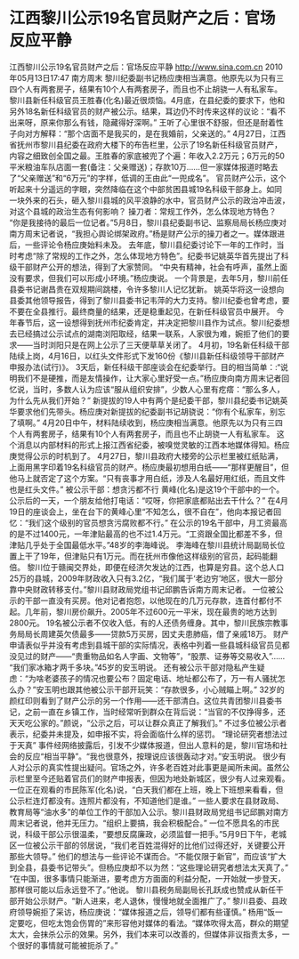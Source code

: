 # 江西黎川公示19名官员财产之后：官场反应平静

江西黎川公示19名官员财产之后：官场反应平静
http://www.sina.com.cn  2010年05月13日17:47  南方周末
黎川纪委副书记杨应庚相当满意。他原先以为只有三四个人有两套房子，结果有10个人有两套房子，而且也不止胡骁一人有私家车。
黎川县新任科级官员王胜春(化名)最近很烦恼。4月底，在县纪委的要求下，他和另外18名新任科级官员的财产被公示。结果，耳边仍不时传来这样的议论：“看不出来呀，原来你那么有钱，隐藏得好深啊。”
王听了心里很不舒服，但还是耐着性子向对方解释：“那个店面不是我买的，是在我婚前，父亲送的。”
4月27日，江西省抚州市黎川县纪委在政府大楼下的布告栏里，公示了19名新任科级官员财产，内容之细致创全国之最。王胜春的家底被兜了个遍：年收入2.2万元；6万元的50平米粮油车队店面一套(备注：父亲赠送)；存款10万……但一家媒体报道时略去了“父亲赠送”和“6万元”的字样，低调的王由此“一兜成名”。
官员财产公示，这个听起来十分遥远的字眼，突然降临在这个中部贫困县城19名科级干部身上。如同一块外来的石头，砸入黎川县城的风平浪静的水中，官员财产公示的政治冲击波，对这个县城的政治生态有何影响？
操刀者：常规工作外，怎么体现地方特色？
“你是我接待的最后一位记者。”5月8日，黎川县纪委副书记、监察局局长杨应庚对南方周末记者说，“我担心舆论绑架政府。”杨是财产公示的操刀者之一。媒体跟进后，一些评论令杨应庚始料未及。
去年底，黎川县纪委讨论下一年的工作时，当时考虑“除了常规的工作之外，怎么体现地方特色”。纪委书记姚英华首先提出了科级干部财产公开的想法，得到了大家赞同。
“中央有精神，社会有呼声，虽然上面没有要求，但我们可以形成小环境。”杨应庚说。
一个背景是，去年5月，黎川前任县委书记谢昌贵在双规期间跳楼，令许多黎川人记忆犹新。
姚英华将这一设想向县委其他领导报告，得到了黎川县委书记韦萍的大力支持。黎川纪委也曾考虑，要不要在全县推行。最终商量的结果，还是稳重起见，在新任科级官员中展开。
今年春节后，这一设想得到抚州市纪委肯定，并决定把黎川县作为试点。黎川纪委想去已经搞过公示试点的湖南浏阳取经，结果一联系，人家很为难，婉拒了他们的要求——当时浏阳只是在网上公示了三天便草草关闭了。
4月初，19名新任科级干部陆续上岗，4月16日，以红头文件形式下发160份《黎川县新任科级领导干部财产申报办法(试行)》。
3天后，新任科级干部座谈会在纪委举行。目的相当简单：:“说明我们不是硬推，而是友情操作，让大家心里好受一点。”杨应庚向南方周末记者回忆说，当时，多数人认为应该“服从组织安排”，少数人心里有疙瘩：“那么多人，为什么先从我们开始？”
新提拔的19人中有两个是纪委干部，黎川县纪委书记姚英华要求他们先带头。杨应庚对新提拔的纪委副书记胡骁说：“你有个私家车，别忘了填啊。”
4月20日中午，材料陆续收到，杨应庚相当满意。他原先以为只有三四个人有两套房子，结果有10个人有两套房子，而且也不止胡骁一人有私家车。
这个消息以内部材料的形式上报江西省纪委，被嗅觉灵敏的江西本地媒体得知。杨应庚觉得公示的时机到了。
4月27日，黎川县政府大楼旁的公示栏里被红纸贴满，上面用黑字印着19名科级官员的财产。杨应庚最初想用白纸——“那样更醒目”，但他马上就否定了这个方案。“只有丧事才用白纸，涉及人名最好用红纸，而且文件也是红头文件。”
被公示干部：想贪污都不行
黄峰(化名)是这19个干部中的一个。公示后的一天，一个朋友给他打电话：“哎呀，你把家底都贴出去干什么？”
在4月19日的座谈会上，坐在台下的黄峰心里“不知怎么，很不自在”，他向本报记者回忆：“我们这个级别的官员想贪污腐败都不行。”
在公示的19名干部中，月工资最高的是不过1400元，一年津贴最高的也不过1.4万元。“工资跟全国比都差不多，但津贴几乎处于全国最低水平。”48岁的李海峰说。
李海峰在黎川县统计局副局长位置上干了19年，但津贴只有1万元。而在抚州市像他这样级别的官员，起码能翻倍。
黎川位于赣闽交界处，即便在经济欠发达的江西，也算是穷县。这个总人口25万的县城，2009年财政收入只有3.2亿，“我们属于‘老边穷’地区，很大一部分靠中央财政转移支付。”黎川县财政局党组书记邱鹏告诉南方周末记者。
一位被公示的干部一直没有买房。他对记者抱怨，以他现在的几万元存款，连首付都付不起。几年前，黎川房价飙升。2005年不过600元一平米，现在最贵的地方达到2800元。
19名被公示者不仅收入低，有的人还债务缠身。其中，黎川民族宗教事务局局长周建英欠债最多——贷款5万买房，因丈夫患肺癌，借了亲戚18万。
财产申请表似乎并没有考虑到县城干部的实际情况，表格中列着一些县城科级官员见都没见过的财产——“贵重物品如名人字画、文物等”，“股票、证券等交易收入”……
“我们家冰箱才两千多块。”45岁的安玉明说。
还有被公示干部对隐私产生疑虑：“为啥老婆孩子的情况也要公布？固定电话、地址都公布了，万一有人骚扰怎么办？”安玉明也跟其他被公示干部开玩笑：“存款很多，小心贼瞄上啊。”
32岁的颜红印则看到了财产公示的另一个作用——还干部清白。这位共青团黎川县委书记，之前一直在乡镇工作，当时经常听到群众在背后说：“当官的不仅挣得多，还天天吃公家的。”颜说，“公示之后，可以让群众真正了解我们。”
不过多位被公示者表示，纪委并未提及，如申报不实，将会面临什么样的惩罚。
“理论研究者想法过于天真”
事件经网络披露后，引发不少媒体报道，但出人意料的是，黎川官场和社会的反应“相当平静”。“我也很意外，按理说应该很轰动才对。”安玉明说。
很少有人对公示的真实性提出疑问。官场之外，许多老百姓对此事更是闻所未闻。虽然公示栏里至今还贴着官员们的财产申报表，但因为地处新城区，很少有人过来观看。
一位正在观看的市民陈军(化名)说，“白天我们都在上班，晚上下班想来看看，但公示栏连灯都没有。连照片都没有，不知道他们是谁。”
一些人要求在县财政局、教育局等“油水多”的单位工作的干部加入公示。黎川县财政局党组书记邱鹏对南方周末记者说，他并无压力。“组织上要搞，我会积极配合。”
一位不愿具名的市民说，科级干部公示很温柔，“要想反腐廉政，必须监督一把手。”5月9日下午，老城区一位被公示干部的邻居说，“我们老百姓混得好的比他们过得还好，关键要公开那些大领导。”
他们的想法与一些评论不谋而合。“不能仅限于新官”，而应该“扩大到全县，县委书记带头”。但杨应庚却不以为然：“这些理论研究者想法太天真了。”
“在中国，很多事情只能渐进，要考虑方方面面的利益分配，一开始就一步登天，那样很可能以后永远登不了。”他说。
黎川县税务局副局长孔跃成也赞成从新任干部开始公示财产。“新人进来，老人退休，慢慢地就全面推广了。”
黎川县委、县政府领导婉拒了采访，杨应庚说：“媒体报道之后，领导们都有些谨慎。”
杨用“饭一定要吃，但吃太饱会伤胃的”来形容他对媒体的看法。“媒体吹得太高，群众的期望太大，会抹杀公示的效果。另外，我们本来可以改善的，但媒体非议指责太多，一个很好的事情就可能被扼杀了。”

